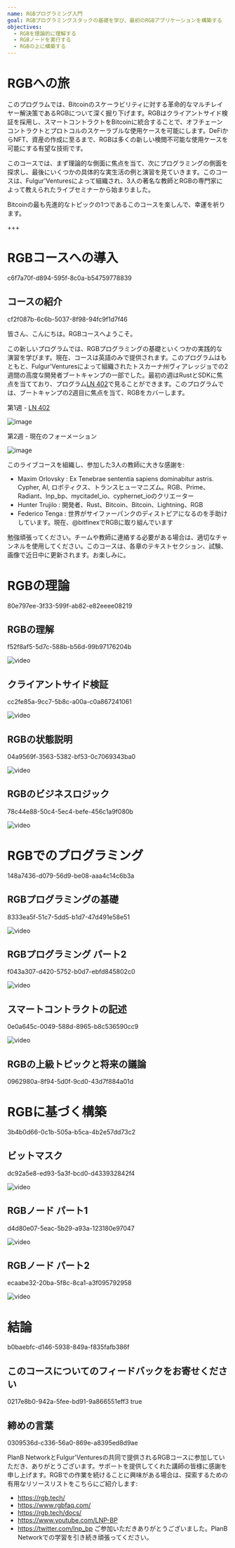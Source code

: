 ```yaml
---
name: RGBプログラミング入門
goal: RGBプログラミングスタックの基礎を学び、最初のRGBアプリケーションを構築する
objectives:
  - RGBを理論的に理解する
  - RGBノードを実行する
  - RGBの上に構築する
---
```


# RGBへの旅

このプログラムでは、Bitcoinのスケーラビリティに対する革命的なマルチレイヤー解決策であるRGBについて深く掘り下げます。RGBはクライアントサイド検証を採用し、スマートコントラクトをBitcoinに統合することで、オフチェーンコントラクトとプロトコルのスケーラブルな使用ケースを可能にします。DeFiからNFT、資産の作成に至るまで、RGBは多くの新しい検閲不可能な使用ケースを可能にする有望な技術です。

このコースでは、まず理論的な側面に焦点を当て、次にプログラミングの側面を探求し、最後にいくつかの具体的な実生活の例と演習を見ていきます。このコースは、Fulgur'Venturesによって組織され、3人の著名な教師とRGBの専門家によって教えられたライブセミナーから始まりました。

Bitcoinの最も先進的なトピックの1つであるこのコースを楽しんで、幸運を祈ります。

+++

# RGBコースへの導入
<partId>c6f7a70f-d894-595f-8c0a-b54759778839</partId>

## コースの紹介
<chapterId>cf2f087b-6c6b-5037-8f98-94fc9f1d7f46</chapterId>

皆さん、こんにちは。RGBコースへようこそ。

この新しいプログラムでは、RGBプログラミングの基礎といくつかの実践的な演習を学びます。現在、コースは英語のみで提供されます。このプログラムはもともと、Fulgur'Venturesによって組織されたトスカーナ州ヴィアレッジョでの2週間の高度な開発者ブートキャンプの一部でした。最初の週はRustとSDKに焦点を当てており、プログラム[LN 402](https://planb.network/courses/ln402)で見ることができます。このプログラムでは、ブートキャンプの2週目に焦点を当て、RGBをカバーします。

第1週 - [LN 402](https://planb.network/courses/ln402)

![image](assets/image/1.webp)

第2週 - 現在のフォーメーション

![image](assets/image/2.webp)

このライブコースを組織し、参加した3人の教師に大きな感謝を:

- Maxim Orlovsky : Ex Tenebrae sententia sapiens dominabitur astris. Cypher, AI, ロボティクス、トランスヒューマニズム。RGB、Prime、Radiant、lnp_bp、mycitadel_io、cyphernet_ioのクリエーター
- Hunter Trujilo : 開発者、Rust、Bitcoin、Bitcoin、Lightning、RGB
- Federico Tenga : 世界がサイファーパンクのディストピアになるのを手助けしています。現在、@bitfinexでRGBに取り組んでいます

勉強頑張ってください。チームや教師に連絡する必要がある場合は、適切なチャンネルを使用してください。このコースは、各章のテキストセクション、試験、画像で近日中に更新されます。お楽しみに。

# RGBの理論
<partId>80e797ee-3f33-599f-ab82-e82eeee08219</partId>

## RGBの理解
<chapterId>f52f8af5-5d7c-588b-b56d-99b97176204b</chapterId>

![video](https://youtu.be/AF2XbifPGXM)

## クライアントサイド検証
<chapterId>cc2fe85a-9cc7-5b8c-a00a-c0a867241061</chapterId>

![video](https://youtu.be/FS6PDprWl5Q)

## RGBの状態説明
<chapterId>04a9569f-3563-5382-bf53-0c7069343ba0</chapterId>

![video](https://youtu.be/tmAVdyXGmj4)

## RGBのビジネスロジック
<chapterId>78c44e88-50c4-5ec4-befe-456c1a9f080b</chapterId>

![video](https://youtu.be/lUTjeuM0oTA)

# RGBでのプログラミング
<partId>148a7436-d079-56d9-be08-aaa4c14c6b3a</partId>

## RGBプログラミングの基礎
<chapterId>8333ea5f-51c7-5dd5-b1d7-47d491e58e51</chapterId>

![video](https://youtu.be/Uo1UoxiImsI)

## RGBプログラミング パート2
<chapterId>f043a307-d420-5752-b0d7-ebfd845802c0</chapterId>

![video](https://youtu.be/sVoKIi-1XbY)

## スマートコントラクトの記述
<chapterId>0e0a645c-0049-588d-8965-b8c536590cc9</chapterId>

![video](https://youtu.be/GRwS-NvWF3I)

## RGBの上級トピックと将来の議論
<chapterId>0962980a-8f94-5d0f-9cd0-43d7f884a01d</chapterId>
# RGBに基づく構築
<partId>3b4b0d66-0c1b-505a-b5ca-4b2e57dd73c2</partId>

## ビットマスク
<chapterId>dc92a5e8-ed93-5a3f-bcd0-d433932842f4</chapterId>

![video](https://youtu.be/nbUtV8GOR_U)

## RGBノード パート1
<chapterId>d4d80e07-5eac-5b29-a93a-123180e97047</chapterId>

![video](https://youtu.be/5iAhsgCSL3U)

## RGBノード パート2
<chapterId>ecaabe32-20ba-5f8c-8ca1-a3f095792958</chapterId>

![video](https://youtu.be/piQQH4Q2nr0)

# 結論
<partId>b0baebfc-d146-5938-849a-f835fafb386f</partId>



## このコースについてのフィードバックをお寄せください
<chapterId>0217e8b0-942a-5fee-bd91-9a866551eff3</chapterId>
<isCourseReview>true</isCourseReview>
## 締めの言葉
<chapterId>0309536d-c336-56a0-869e-a8395ed8d9ae</chapterId>

PlanB NetworkとFulgur'Venturesの共同で提供されるRGBコースに参加していただき、ありがとうございます。サポートを提供してくれた講師の皆様に感謝を申し上げます。RGBでの作業を続けることに興味がある場合は、探索するための有用なリソースリストをこちらにご紹介します:

- https://rgb.tech/
- https://www.rgbfaq.com/
- https://rgb.tech/docs/
- https://www.youtube.com/LNP-BP
- https://twitter.com/lnp_bp
ご参加いただきありがとうございました。PlanB Networkでの学習を引き続き頑張ってください。
